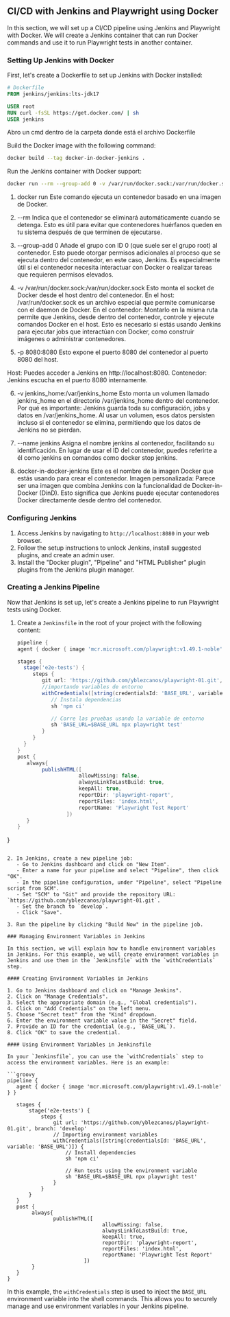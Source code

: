 ## CI/CD with Jenkins and Playwright using Docker

In this section, we will set up a CI/CD pipeline using Jenkins and Playwright with Docker. We will create a Jenkins container that can run Docker commands and use it to run Playwright tests in another container.

### Setting Up Jenkins with Docker

First, let's create a Dockerfile to set up Jenkins with Docker installed:

```Dockerfile
# Dockerfile
FROM jenkins/jenkins:lts-jdk17

USER root
RUN curl -fsSL https://get.docker.com/ | sh
USER jenkins
```
Abro un cmd dentro de la carpeta donde está el archivo Dockerfile

Build the Docker image with the following command:

```sh
docker build --tag docker-in-docker-jenkins .
```

Run the Jenkins container with Docker support:

```sh
docker run --rm --group-add 0 -v /var/run/docker.sock:/var/run/docker.sock -p 8080:8080 -v jenkins_home:/var/jenkins_home --name jenkins docker-in-docker-jenkins
```
1. docker run
Este comando ejecuta un contenedor basado en una imagen de Docker.

2. --rm
Indica que el contenedor se eliminará automáticamente cuando se detenga. Esto es útil para evitar que contenedores huérfanos queden en tu sistema después de que terminen de ejecutarse.

3. --group-add 0
Añade el grupo con ID 0 (que suele ser el grupo root) al contenedor. Esto puede otorgar permisos adicionales al proceso que se ejecuta dentro del contenedor, en este caso, Jenkins. Es especialmente útil si el contenedor necesita interactuar con Docker o realizar tareas que requieren permisos elevados.

4. -v /var/run/docker.sock:/var/run/docker.sock
Esto monta el socket de Docker desde el host dentro del contenedor.
En el host: /var/run/docker.sock es un archivo especial que permite comunicarse con el daemon de Docker.
En el contenedor: Montarlo en la misma ruta permite que Jenkins, desde dentro del contenedor, controle y ejecute comandos Docker en el host.
Esto es necesario si estás usando Jenkins para ejecutar jobs que interactúan con Docker, como construir imágenes o administrar contenedores.

5. -p 8080:8080
Esto expone el puerto 8080 del contenedor al puerto 8080 del host.

Host: Puedes acceder a Jenkins en http://localhost:8080.
Contenedor: Jenkins escucha en el puerto 8080 internamente.

6. -v jenkins_home:/var/jenkins_home
Esto monta un volumen llamado jenkins_home en el directorio /var/jenkins_home dentro del contenedor.
Por qué es importante: Jenkins guarda toda su configuración, jobs y datos en /var/jenkins_home. Al usar un volumen, esos datos persisten incluso si el contenedor se elimina, permitiendo que los datos de Jenkins no se pierdan.

7. --name jenkins
Asigna el nombre jenkins al contenedor, facilitando su identificación. En lugar de usar el ID del contenedor, puedes referirte a él como jenkins en comandos como docker stop jenkins.

8. docker-in-docker-jenkins
Este es el nombre de la imagen Docker que estás usando para crear el contenedor.
Imagen personalizada: Parece ser una imagen que combina Jenkins con la funcionalidad de Docker-in-Docker (DinD). Esto significa que Jenkins puede ejecutar contenedores Docker directamente desde dentro del contenedor.

### Configuring Jenkins

1. Access Jenkins by navigating to `http://localhost:8080` in your web browser.
2. Follow the setup instructions to unlock Jenkins, install suggested plugins, and create an admin user.
3. Install the "Docker plugin", "Pipeline" and "HTML Publisher" plugin plugins from the Jenkins plugin manager.

### Creating a Jenkins Pipeline

Now that Jenkins is set up, let's create a Jenkins pipeline to run Playwright tests using Docker.

1. Create a `Jenkinsfile` in the root of your project with the following content:

    ```groovy
    pipeline {
   agent { docker { image 'mcr.microsoft.com/playwright:v1.49.1-noble' } }
   
   stages {
      stage('e2e-tests') {
         steps {
            git url: 'https://github.com/yblezcanos/playwright-01.git', branch: 'develop'
            //importando variables de entorno
            withCredentials([string(credentialsId: 'BASE_URL', variable: 'BASE_URL')]) {
               // Instala dependencias
               sh 'npm ci'

               // Corre las pruebas usando la variable de entorno
               sh 'BASE_URL=$BASE_URL npx playwright test'
            }
         }
      }
   }
   post {
       always{
            publishHTML([
                        allowMissing: false,
                        alwaysLinkToLastBuild: true,
                        keepAll: true,
                        reportDir: 'playwright-report',
                        reportFiles: 'index.html',
                        reportName: 'Playwright Test Report'
                    ])
       }
   }
}
 ```

2. In Jenkins, create a new pipeline job:
    - Go to Jenkins dashboard and click on "New Item".
    - Enter a name for your pipeline and select "Pipeline", then click "OK".
    - In the pipeline configuration, under "Pipeline", select "Pipeline script from SCM".
    - Set "SCM" to "Git" and provide the repository URL: `https://github.com/yblezcanos/playwright-01.git`.
    - Set the branch to `develop`.
    - Click "Save".

3. Run the pipeline by clicking "Build Now" in the pipeline job.

### Managing Environment Variables in Jenkins

In this section, we will explain how to handle environment variables in Jenkins. For this example, we will create environment variables in Jenkins and use them in the `Jenkinsfile` with the `withCredentials` step.

#### Creating Environment Variables in Jenkins

1. Go to Jenkins dashboard and click on "Manage Jenkins".
2. Click on "Manage Credentials".
3. Select the appropriate domain (e.g., "Global credentials").
4. Click on "Add Credentials" on the left menu.
5. Choose "Secret text" from the "Kind" dropdown.
6. Enter the environment variable value in the "Secret" field.
7. Provide an ID for the credential (e.g., `BASE_URL`).
8. Click "OK" to save the credential.

#### Using Environment Variables in Jenkinsfile

In your `Jenkinsfile`, you can use the `withCredentials` step to access the environment variables. Here is an example:

```groovy
pipeline {
    agent { docker { image 'mcr.microsoft.com/playwright:v1.49.1-noble' } }
    
    stages {
        stage('e2e-tests') {
            steps {
                git url: 'https://github.com/yblezcanos/playwright-01.git', branch: 'develop'
                // Importing environment variables
                withCredentials([string(credentialsId: 'BASE_URL', variable: 'BASE_URL')]) {
                    // Install dependencies
                    sh 'npm ci'

                    // Run tests using the environment variable
                    sh 'BASE_URL=$BASE_URL npx playwright test'
                }
            }
        }
    }
    post {
         always{
                publishHTML([
                                allowMissing: false,
                                alwaysLinkToLastBuild: true,
                                keepAll: true,
                                reportDir: 'playwright-report',
                                reportFiles: 'index.html',
                                reportName: 'Playwright Test Report'
                          ])
         }
    }
}
```

In this example, the `withCredentials` step is used to inject the `BASE_URL` environment variable into the shell commands. This allows you to securely manage and use environment variables in your Jenkins pipeline.